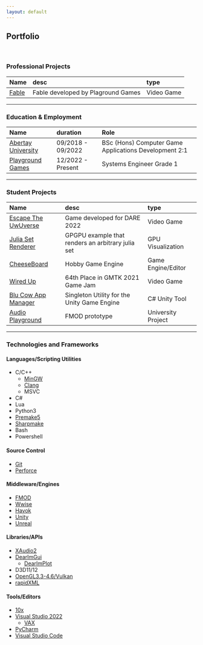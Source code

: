 ```yaml
---
layout: default
---
```

## Portfolio

<br/>

### Professional Projects

| Name | desc | type |
|:-----|:-----|:-----|
|[Fable](./Fable.html) | Fable developed by Plaground Games | Video Game  |

* * *


### Education & Employment

| Name | duration | Role |
|:-----|:---------|:-----|
| [Abertay University](https://www.abertay.ac.uk/)  | 09/2018 - 09/2022 | BSc (Hons) Computer Game Applications Development 2:1|
| [Playground Games](https://playground-games.com/) | 12/2022 - Present | Systems Engineer Grade 1|

* * *


### Student Projects

| Name | desc | type |
|:-----|:-----|:-----|
| [Escape The UwUverse](./Uwuverse.html) | Game developed for DARE 2022 | Video Game  |
| [Julia Set Renderer](./juliaSet.html) | GPGPU example that renders an arbitrary julia set | GPU Visualization   |
| [CheeseBoard](./Cheeseboard.html) | Hobby Game Engine | Game Engine/Editor  |
| [Wired Up](./WiredUp.html) | 64th Place in GMTK 2021 Game Jam | Video Game  |
| [Blu Cow App Manager](./AppManager.html) | Singleton Utility for the Unity Game Engine | C# Unity Tool  |
| [Audio Playground](./FMODProj.html) | FMOD prototype | University Project  |

* * *


### Technologies and Frameworks

#### Languages/Scripting Utilities

- C/C++
  - [MinGW](https://sourceforge.net/projects/mingw/)
  - [Clang](https://clang.llvm.org/)
  - MSVC
- C#
- Lua
- Python3
- [Premake5](https://premake.github.io/)
- [Sharpmake](https://github.com/ubisoft/Sharpmake)
- Bash
- Powershell

#### Source Control

- [Git](https://git-scm.com/)
- [Perforce](https://www.perforce.com/)

#### Middleware/Engines

- [FMOD](https://www.fmod.com/)
- [Wwise](https://www.audiokinetic.com/en/products/wwise/)
- [Havok](https://www.havok.com/)
- [Unity](https://unity.com/)
- [Unreal](https://www.unrealengine.com/en-US)

#### Libraries/APIs

- [XAudio2](https://learn.microsoft.com/en-us/windows/win32/xaudio2/xaudio2-introduction)
- [DearImGui](https://github.com/ocornut/imgui)
  - [DearImPlot](https://github.com/epezent/implot)
- D3D11/12
- [OpenGL3.3-4.6/Vulkan](https://www.vulkan.org/)
- [rapidXML](https://rapidxml.sourceforge.net/)

#### Tools/Editors

- [10x](https://10xeditor.com/)
- [Visual Studio 2022](https://visualstudio.microsoft.com/)
  - [VAX](https://www.wholetomato.com/)
- [PyCharm](https://www.jetbrains.com/pycharm/)
- [Visual Studio Code](https://code.visualstudio.com/)